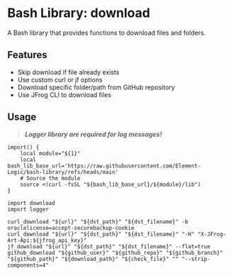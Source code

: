 # Bash Library: download

A Bash library that provides functions to download files and folders.

## Features

  - Skip download if file already exists
  - Use custom curl or jf options
  - Download specific folder/path from GitHub repository
  - Use JFrog CLI to download files

## Usage

> ***Logger library are required for log messages!***

```
import() {
    local module="${1}"
    local bash_lib_base_url='https://raw.githubusercontent.com/Element-Logic/bash-library/refs/heads/main'
    # Source the module
    source <(curl -fsSL "${bash_lib_base_url}/${module}/lib")
}

import download
import logger

curl_download "${url}" "${dst_path}" "${dst_filename}" -b oraclelicense=accept-securebackup-cookie
curl_download "${url}" "${dst_path}" "${dst_filename}" "-H" "X-JFrog-Art-Api:${jfrog_api_key}"
jf_download "${url}" "${dst_path}" "${dst_filename}" --flat=true
github_download "${github_user}" "${github_repo}" "${github_branch}" "${github_path}" "${download_path}" "${check_file}" "" "--strip-components=4"
```
